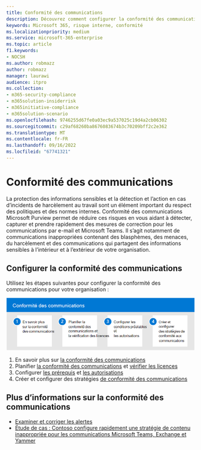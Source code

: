 ```yaml
---
title: Conformité des communications
description: Découvrez comment configurer la conformité des communications dans Microsoft Purview.
keywords: Microsoft 365, risque interne, conformité
ms.localizationpriority: medium
ms.service: microsoft-365-enterprise
ms.topic: article
f1.keywords:
- NOCSH
ms.author: robmazz
author: robmazz
manager: laurawi
audience: itpro
ms.collection:
- m365-security-compliance
- m365solution-insiderrisk
- m365initiative-compliance
- m365solution-scenario
ms.openlocfilehash: 9746255d67fe0a03ec9a537025c19d4a2cb06302
ms.sourcegitcommit: c29af68260ba8676083674b3c70209bff2c2e362
ms.translationtype: MT
ms.contentlocale: fr-FR
ms.lasthandoff: 09/16/2022
ms.locfileid: "67741321"
---
```

# <a name="communication-compliance"></a>Conformité des communications

La protection des informations sensibles et la détection et l’action en cas d’incidents de harcèlement au travail sont un élément important du respect des politiques et des normes internes. Conformité des communications Microsoft Purview permet de réduire ces risques en vous aidant à détecter, capturer et prendre rapidement des mesures de correction pour les communications par e-mail et Microsoft Teams. Il s’agit notamment de communications inappropriées contenant des blasphèmes, des menaces, du harcèlement et des communications qui partagent des informations sensibles à l’intérieur et à l’extérieur de votre organisation.

## <a name="configure-communication-compliance"></a>Configurer la conformité des communications

Utilisez les étapes suivantes pour configurer la conformité des communications pour votre organisation :

![Étapes de conformité des communications de la solution à risque interne.](../media/ir-solution-cc-steps.png)

1. En savoir plus sur [la conformité des communications](/microsoft-365/compliance/communication-compliance)
2. Planifier [la conformité des communications](/microsoft-365/compliance/communication-compliance-plan) et [vérifier les licences](/microsoft-365/compliance/communication-compliance-configure#subscriptions-and-licensing)
3. Configurer [les prérequis](/microsoft-365/compliance/communication-compliance-configure#step-2-required-enable-the-audit-log) et [les autorisations](/microsoft-365/compliance/communication-compliance-configure#step-1-required-enable-permissions-for-communication-compliance)
4. Créer et configurer des stratégies [de conformité des communications](/microsoft-365/compliance/communication-compliance-configure#step-5-required-create-a-communication-compliance-policy)

## <a name="more-information-about-communication-compliance"></a>Plus d’informations sur la conformité des communications

- [Examiner et corriger les alertes](/microsoft-365/compliance/communication-compliance-investigate-remediate)
- [Étude de cas : Contoso configure rapidement une stratégie de contenu inappropriée pour les communications Microsoft Teams, Exchange et Yammer](/microsoft-365/compliance/communication-compliance-case-study)
